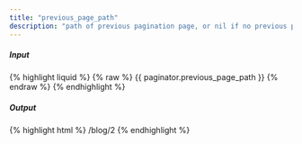 ```yaml
---
title: "previous_page_path"
description: "path of previous pagination page, or nil if no previous page exists."
---
```

##### Input

{% highlight liquid %}
{% raw %}
{{ paginator.previous_page_path }}
{% endraw %}
{% endhighlight %}

##### Output

{% highlight html %}
/blog/2
{% endhighlight %}
